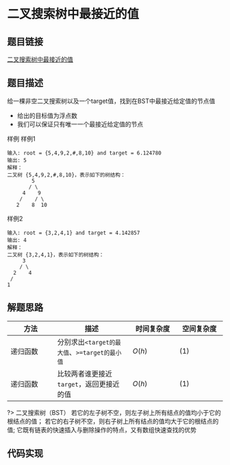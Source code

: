 
#  二叉搜索树中最接近的值

## 题目链接

[二叉搜索树中最接近的值](https://www.lintcode.com/problem/900/solution?_from=collection&fromId=161)

## 题目描述

给一棵非空二叉搜索树以及一个target值，找到在BST中最接近给定值的节点值
- 给出的目标值为浮点数
- 我们可以保证只有唯一一个最接近给定值的节点
  

样例
样例1
```shell
输入: root = {5,4,9,2,#,8,10} and target = 6.124780
输出: 5
解释：
二叉树 {5,4,9,2,#,8,10}，表示如下的树结构：
        5
       / \
     4    9
    /    / \
   2    8  10
```
样例2
```shell
输入: root = {3,2,4,1} and target = 4.142857
输出: 4
解释：
二叉树 {3,2,4,1}，表示如下的树结构：
     3
    / \
  2    4
 /
1
```
## 解题思路
| <div style="width:70pt">方法</div>  |描述 |<div style="width:70pt">时间复杂度</div> |<div style="width:70pt">空间复杂度</div>|
|---|---|---|---|
|  递归函数 | 分别求出`<target的最大值`、`>=target的最小值`  | $O(h)$|$(1)$|
|  递归函数 | 比较两者谁更接近`target`，返回更接近的值 | $O(h)$|$(1)$|

?> 二叉搜索树（BST）
若它的左子树不空，则左子树上所有结点的值均小于它的根结点的值；
若它的右子树不空，则右子树上所有结点的值均大于它的根结点的值;
它既有链表的快速插入与删除操作的特点，又有数组快速查找的优势


## 代码实现